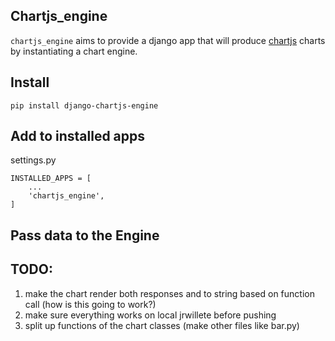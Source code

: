 ## Chartjs_engine

`chartjs_engine` aims to provide a django app that will produce [chartjs](http://www.chartjs.org/)
charts by instantiating a chart engine.

## Install

```
pip install django-chartjs-engine
```

## Add to installed apps

settings.py

```
INSTALLED_APPS = [
    ...
    'chartjs_engine',
]
```

## Pass data to the Engine

## TODO:

1. make the chart render both responses and to string based on function call (how is this going to work?)
2. make sure everything works on local jrwillete before pushing
3. split up functions of the chart classes (make other files like bar.py)
